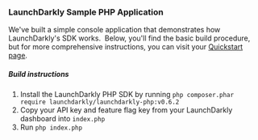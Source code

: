 ### LaunchDarkly Sample PHP Application  ###
We've built a simple console application that demonstrates how LaunchDarkly's SDK works.  Below, you'll find the basic build procedure, but for more comprehensive instructions, you can visit your [Quickstart page](https://app.launchdarkly.com/quickstart#/).
##### Build instructions  #####
1. Install the LaunchDarkly PHP SDK by running `php composer.phar require launchdarkly/launchdarkly-php:v0.6.2`
2. Copy your API key and feature flag key from your LaunchDarkly dashboard into `index.php` 
3. Run `php index.php`
